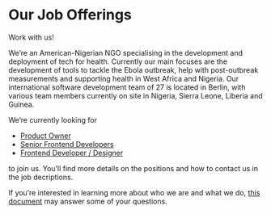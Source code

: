 Our Job Offerings
====

Work with us!

We’re an American-Nigerian NGO specialising in the development and deployment of tech for health. Currently our main focuses are the development of tools to tackle the Ebola outbreak, help with post-outbreak measurements and supporting health in West Africa and Nigeria. Our international software development team of 27 is located in Berlin, with various team members currently on site in Nigeria, Sierra Leone, Liberia and Guinea.

We’re currently looking for 
- [Product Owner](https://github.com/eHealthAfrica/jobs/blob/master/product-owner.md)
- [Senior Frontend Developers](https://github.com/eHealthAfrica/jobs/blob/master/senior-frontend-developer.md)
- [Frontend Developer / Designer](https://github.com/eHealthAfrica/jobs/blob/master/frontend-developer-designer.md)

to join us. You’ll find more details on the positions and how to contact us in the job decriptions.

If you’re interested in learning more about who we are and what we do, [this document](https://github.com/eHealthAfrica/jobs/blob/master/what-we-do.md) may answer some of your questions.
